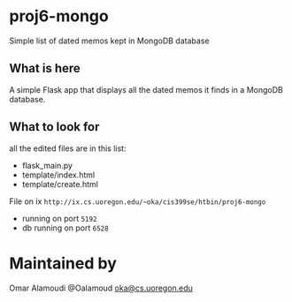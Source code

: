 # proj6-mongo
Simple list of dated memos kept in MongoDB database

## What is here

A simple Flask app that displays all the dated memos it finds in a MongoDB database.
 
## What to look for
all the edited files are in this list:
* flask\_main.py
* template/index.html
* template/create.html

File on ix
`http://ix.cs.uoregon.edu/~oka/cis399se/htbin/proj6-mongo`
* running on port `5192`
* db running on port `6528`

# Maintained by
Omar Alamoudi @Oalamoud
oka@cs.uoregon.edu
